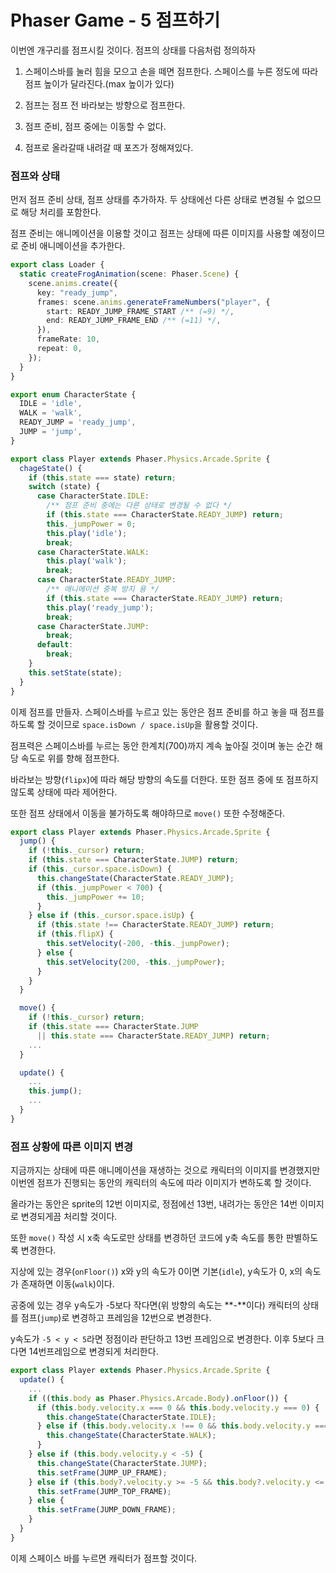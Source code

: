 # Phaser Game - 5 점프하기

이번엔 개구리를 점프시킬 것이다. 점프의 상태를 다음처럼 정의하자

1. 스페이스바를 눌러 힘을 모으고 손을 떼면 점프한다. 스페이스를 누른 정도에 따라 점프 높이가 달라진다.(max 높이가 있다)

2. 점프는 점프 전 바라보는 방향으로 점프한다.

3. 점프 준비, 점프 중에는 이동할 수 없다.

4. 점프로 올라갈때 내려갈 때 포즈가 정해져있다.

### 점프와 상태

먼저 점프 준비 상태, 점프 상태를 추가하자. 두 상태에선 다른 상태로 변경될 수 없으므로 해당 처리를 포함한다.

점프 준비는 애니메이션을 이용할 것이고 점프는 상태에 따른 이미지를 사용할 예정이므로 준비 애니메이션을 추가한다.

```typescript
export class Loader {
  static createFrogAnimation(scene: Phaser.Scene) {
    scene.anims.create({
      key: "ready_jump",
      frames: scene.anims.generateFrameNumbers("player", {
        start: READY_JUMP_FRAME_START /** (=9) */,
        end: READY_JUMP_FRAME_END /** (=11) */,
      }),
      frameRate: 10,
      repeat: 0,
    });
  }
}

export enum CharacterState {
  IDLE = 'idle',
  WALK = 'walk',
  READY_JUMP = 'ready_jump',
  JUMP = 'jump',
}

export class Player extends Phaser.Physics.Arcade.Sprite {
  chageState() {
    if (this.state === state) return;
    switch (state) {
      case CharacterState.IDLE:
        /** 점프 준비 중에는 다른 상태로 변경될 수 없다 */
        if (this.state === CharacterState.READY_JUMP) return;
        this._jumpPower = 0;
        this.play('idle');
        break;
      case CharacterState.WALK:
        this.play('walk');
        break;
      case CharacterState.READY_JUMP:
        /** 애니메이션 중복 방지 용 */
        if (this.state === CharacterState.READY_JUMP) return;
        this.play('ready_jump');
        break;
      case CharacterState.JUMP:
        break;
      default:
        break;
    }
    this.setState(state);
  }
}
```

이제 점프를 만들자. 스페이스바를 누르고 있는 동안은 점프 준비를 하고 놓을 때 점프를 하도록 할 것이므로 `space.isDown / space.isUp`을 활용할 것이다.

점프력은 스페이스바를 누르는 동안 한계치(700)까지 계속 높아질 것이며 놓는 순간 해당 속도로 위를 향해 점프한다.

바라보는 방향(`flipx`)에 따라 해당 방향의 속도를 더한다. 또한 점프 중에 또 점프하지 않도록 상태에 따라 제어한다.

또한 점프 상태에서 이동을 불가하도록 해야하므로 `move()` 또한 수정해준다.

```typescript
export class Player extends Phaser.Physics.Arcade.Sprite {
  jump() {
    if (!this._cursor) return;
    if (this.state === CharacterState.JUMP) return;
    if (this._cursor.space.isDown) {
      this.changeState(CharacterState.READY_JUMP);
      if (this._jumpPower < 700) {
        this._jumpPower += 10;
      }
    } else if (this._cursor.space.isUp) {
      if (this.state !== CharacterState.READY_JUMP) return;
      if (this.flipX) {
        this.setVelocity(-200, -this._jumpPower);
      } else {
        this.setVelocity(200, -this._jumpPower);
      }
    }
  }

  move() {
    if (!this._cursor) return;
    if (this.state === CharacterState.JUMP
      || this.state === CharacterState.READY_JUMP) return;
    ...
  }

  update() {
    ...
    this.jump();
    ...
  }
}
```

### 점프 상황에 따른 이미지 변경

지금까지는 상태에 따른 애니메이션을 재생하는 것으로 캐릭터의 이미지를 변경했지만 이번엔 점프가 진행되는 동안의 캐릭터의 속도에 따라 이미지가 변하도록 할 것이다.

올라가는 동안은 sprite의 12번 이미지로, 정점에선 13번, 내려가는 동안은 14번 이미지로 변경되게끔 처리할 것이다.

또한 `move()` 작성 시 x축 속도로만 상태를 변경하던 코드에 y축 속도를 통한 판별하도록 변경한다.

지상에 있는 경우(`onFloor()`) x와 y의 속도가 0이면 기본(`idle`), y속도가 0, x의 속도가 존재하면 이동(`walk`)이다.

공중에 있는 경우 y속도가 -5보다 작다면(위 방향의 속도는 **-**이다) 캐릭터의 상태를 점프(`jump`)로 변경하고 프레임을 12번으로 변경한다.

y속도가 `-5 < y < 5`라면 정점이라 판단하고 13번 프레임으로 변경한다. 이후 5보다 크다면 14번프레임으로 변경되게 처리한다.

```typescript
export class Player extends Phaser.Physics.Arcade.Sprite {
  update() {
    ...
    if ((this.body as Phaser.Physics.Arcade.Body).onFloor()) {
      if (this.body.velocity.x === 0 && this.body.velocity.y === 0) {
        this.changeState(CharacterState.IDLE);
      } else if (this.body.velocity.x !== 0 && this.body.velocity.y === 0) {
        this.changeState(CharacterState.WALK);
      }
    } else if (this.body.velocity.y < -5) {
      this.changeState(CharacterState.JUMP);
      this.setFrame(JUMP_UP_FRAME);
    } else if (this.body?.velocity.y >= -5 && this.body?.velocity.y <= 5) {
      this.setFrame(JUMP_TOP_FRAME);
    } else {
      this.setFrame(JUMP_DOWN_FRAME);
    }
  }
}
```

이제 스페이스 바를 누르면 캐릭터가 점프할 것이다.
